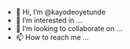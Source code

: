 - 👋 Hi, I’m @kayodeoyetunde
- 👀 I’m interested in ...
- 💞️ I’m looking to collaborate on ...
- 📫 How to reach me ...

<!---
kayodeoyetunde/kayodeoyetunde is a ✨ special ✨ repository because its `README.md` (this file) appears on your GitHub profile.
You can click the Preview link to take a look at your changes.
--->
